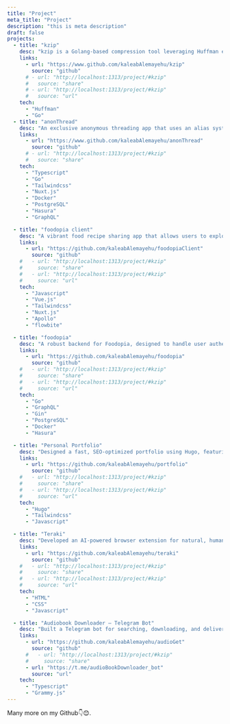 ```yaml
---
title: "Project"
meta_title: "Project"
description: "this is meta description"
draft: false
projects:
  - title: "kzip"
    desc: "kzip is a Golang-based compression tool leveraging Huffman encoding to efficiently compress and decompress files, inspired by the [Build Your Own Compression Tool](https://codingchallenges.fyi/challenges/challenge-huffman) on codingchallenges.fyi."
    links:
      - url: "https://www.github.com/kaleabAlemayehu/kzip"
        source: "github"
      # - url: "http://localhost:1313/project/#kzip"
      #   source: "share"
      # - url: "http://localhost:1313/project/#kzip"
      #   source: "url"
    tech:
      - "Huffman"
      - "Go"
  - title: "anonThread"
    desc: "An exclusive anonymous threading app that uses an alias system to maintain user privacy while fostering open and secure discussions."
    links:
      - url: "https://www.github.com/kaleabAlemayehu/anonThread"
        source: "github"
      # - url: "http://localhost:1313/project/#kzip"
      #   source: "share"
    tech:
      - "Typescript"
      - "Go"
      - "Tailwindcss"
      - "Nuxt.js"
      - "Docker"
      - "PostgreSQL"
      - "Hasura"
      - "GraphQL"

  - title: "foodopia client"
    desc: "A vibrant food recipe sharing app that allows users to explore, create, and share recipes across various categories like breakfast, lunch, and desserts. Built with a focus on user-friendly design and detailed recipe management."
    links:
      - url: "https://github.com/kaleabAlemayehu/foodopiaClient"
        source: "github"
    #   - url: "http://localhost:1313/project/#kzip"
    #     source: "share"
    #   - url: "http://localhost:1313/project/#kzip"
    #     source: "url"
    tech:
      - "Javascript"
      - "Vue.js"
      - "Tailwindcss"
      - "Nuxt.js"
      - "Apollo"
      - "flowbite"

  - title: "foodopia"
    desc: "A robust backend for Foodopia, designed to handle user authentication, recipe management, and seamless data flow. Built with scalability and efficiency in mind to support a rich and dynamic recipe-sharing experience"
    links:
      - url: "https://github.com/kaleabAlemayehu/foodopia"
        source: "github"
    #   - url: "http://localhost:1313/project/#kzip"
    #     source: "share"
    #   - url: "http://localhost:1313/project/#kzip"
    #     source: "url"
    tech:
      - "Go"
      - "GraphQL"
      - "Gin"
      - "PostgreSQL"
      - "Docker"
      - "Hasura"

  - title: "Personal Portfolio"
    desc: "Designed a fast, SEO-optimized portfolio using Hugo, featuring a blog, personalized 'About Me' page, and modern UI/UX. Focused on accessibility, responsiveness, and performance across all devices."
    links:
      - url: "https://github.com/kaleabAlemayehu/portfolio"
        source: "github"
    #   - url: "http://localhost:1313/project/#kzip"
    #     source: "share"
    #   - url: "http://localhost:1313/project/#kzip"
    #     source: "url"
    tech:
      - "Hugo"
      - "Tailwindcss"
      - "Javascript"

  - title: "Teraki"
    desc: "Developed an AI-powered browser extension for natural, human-like screen reading. Enhanced accessibility for users with visual impairments through clear, context-aware speech output. Focused on user-friendly design and seamless browser integration."
    links:
      - url: "https://github.com/kaleabAlemayehu/teraki"
        source: "github"
    #   - url: "http://localhost:1313/project/#kzip"
    #     source: "share"
    #   - url: "http://localhost:1313/project/#kzip"
    #     source: "url"
    tech:
      - "HTML"
      - "CSS"
      - "Javascript"

  - title: "Audiobook Downloader – Telegram Bot"
    desc: "Built a Telegram bot for searching, downloading, and delivering audiobooks. Integrated intuitive inline keyboards for smooth navigation and optimized performance for handling large files. Developed using grammy.js to ensure reliability and usability."
    links:
      - url: "https://github.com/kaleabAlemayehu/audioGet"
        source: "github"
      #   - url: "http://localhost:1313/project/#kzip"
      #     source: "share"
      - url: "https://t.me/audioBookDownloader_bot"
        source: "url"
    tech:
      - "Typescript"
      - "Grammy.js"
---
```


Many more on my Github👇😊.
